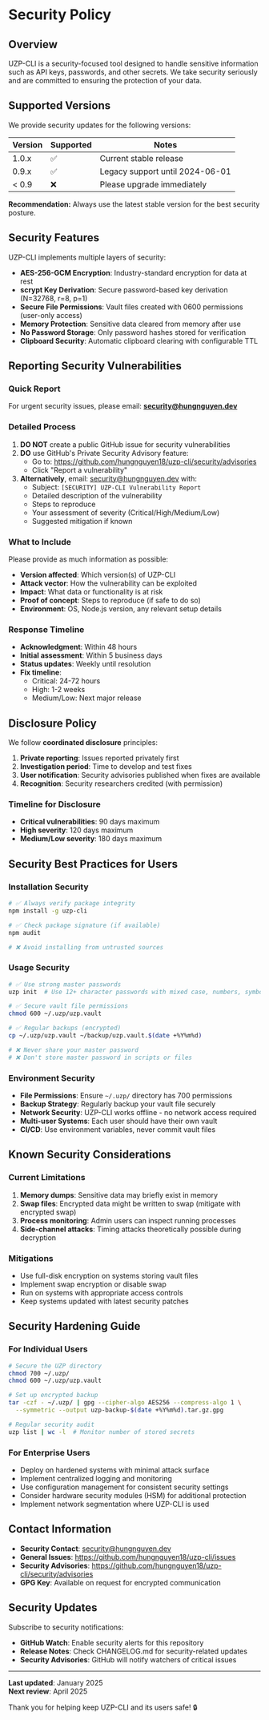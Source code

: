 # Security Policy

## Overview

UZP-CLI is a security-focused tool designed to handle sensitive information such as API keys, passwords, and other secrets. We take security seriously and are committed to ensuring the protection of your data.

## Supported Versions

We provide security updates for the following versions:

| Version | Supported          | Notes |
| ------- | ------------------ | ----- |
| 1.0.x   | :white_check_mark: | Current stable release |
| 0.9.x   | :white_check_mark: | Legacy support until 2024-06-01 |
| < 0.9   | :x:                | Please upgrade immediately |

**Recommendation:** Always use the latest stable version for the best security posture.

## Security Features

UZP-CLI implements multiple layers of security:

- **AES-256-GCM Encryption**: Industry-standard encryption for data at rest
- **scrypt Key Derivation**: Secure password-based key derivation (N=32768, r=8, p=1)
- **Secure File Permissions**: Vault files created with 0600 permissions (user-only access)
- **Memory Protection**: Sensitive data cleared from memory after use
- **No Password Storage**: Only password hashes stored for verification
- **Clipboard Security**: Automatic clipboard clearing with configurable TTL

## Reporting Security Vulnerabilities

### Quick Report
For urgent security issues, please email: **security@hungnguyen.dev**

### Detailed Process

1. **DO NOT** create a public GitHub issue for security vulnerabilities
2. **DO** use GitHub's Private Security Advisory feature:
   - Go to: https://github.com/hungnguyen18/uzp-cli/security/advisories
   - Click "Report a vulnerability"
3. **Alternatively**, email: security@hungnguyen.dev with:
   - Subject: `[SECURITY] UZP-CLI Vulnerability Report`
   - Detailed description of the vulnerability
   - Steps to reproduce
   - Your assessment of severity (Critical/High/Medium/Low)
   - Suggested mitigation if known

### What to Include

Please provide as much information as possible:

- **Version affected**: Which version(s) of UZP-CLI
- **Attack vector**: How the vulnerability can be exploited
- **Impact**: What data or functionality is at risk
- **Proof of concept**: Steps to reproduce (if safe to do so)
- **Environment**: OS, Node.js version, any relevant setup details

### Response Timeline

- **Acknowledgment**: Within 48 hours
- **Initial assessment**: Within 5 business days
- **Status updates**: Weekly until resolution
- **Fix timeline**: 
  - Critical: 24-72 hours
  - High: 1-2 weeks
  - Medium/Low: Next major release

## Disclosure Policy

We follow **coordinated disclosure** principles:

1. **Private reporting**: Issues reported privately first
2. **Investigation period**: Time to develop and test fixes
3. **User notification**: Security advisories published when fixes are available
4. **Recognition**: Security researchers credited (with permission)

### Timeline for Disclosure

- **Critical vulnerabilities**: 90 days maximum
- **High severity**: 120 days maximum  
- **Medium/Low severity**: 180 days maximum

## Security Best Practices for Users

### Installation Security

```bash
# ✅ Always verify package integrity
npm install -g uzp-cli

# ✅ Check package signature (if available)
npm audit

# ❌ Avoid installing from untrusted sources
```

### Usage Security

```bash
# ✅ Use strong master passwords
uzp init  # Use 12+ character passwords with mixed case, numbers, symbols

# ✅ Secure vault file permissions
chmod 600 ~/.uzp/uzp.vault

# ✅ Regular backups (encrypted)
cp ~/.uzp/uzp.vault ~/backup/uzp.vault.$(date +%Y%m%d)

# ❌ Never share your master password
# ❌ Don't store master password in scripts or files
```

### Environment Security

- **File Permissions**: Ensure `~/.uzp/` directory has 700 permissions
- **Backup Strategy**: Regularly backup your vault file securely
- **Network Security**: UZP-CLI works offline - no network access required
- **Multi-user Systems**: Each user should have their own vault
- **CI/CD**: Use environment variables, never commit vault files

## Known Security Considerations

### Current Limitations

1. **Memory dumps**: Sensitive data may briefly exist in memory
2. **Swap files**: Encrypted data might be written to swap (mitigate with encrypted swap)
3. **Process monitoring**: Admin users can inspect running processes
4. **Side-channel attacks**: Timing attacks theoretically possible during decryption

### Mitigations

- Use full-disk encryption on systems storing vault files
- Implement swap encryption or disable swap
- Run on systems with appropriate access controls
- Keep systems updated with latest security patches

## Security Hardening Guide

### For Individual Users

```bash
# Secure the UZP directory
chmod 700 ~/.uzp/
chmod 600 ~/.uzp/uzp.vault

# Set up encrypted backup
tar -czf - ~/.uzp/ | gpg --cipher-algo AES256 --compress-algo 1 \
  --symmetric --output uzp-backup-$(date +%Y%m%d).tar.gz.gpg

# Regular security audit
uzp list | wc -l  # Monitor number of stored secrets
```

### For Enterprise Users

- Deploy on hardened systems with minimal attack surface
- Implement centralized logging and monitoring
- Use configuration management for consistent security settings
- Consider hardware security modules (HSM) for additional protection
- Implement network segmentation where UZP-CLI is used

## Contact Information

- **Security Contact**: security@hungnguyen.dev
- **General Issues**: https://github.com/hungnguyen18/uzp-cli/issues  
- **Security Advisories**: https://github.com/hungnguyen18/uzp-cli/security/advisories
- **GPG Key**: Available on request for encrypted communication

## Security Updates

Subscribe to security notifications:

- **GitHub Watch**: Enable security alerts for this repository
- **Release Notes**: Check CHANGELOG.md for security-related updates
- **Security Advisories**: GitHub will notify watchers of critical issues

---

**Last updated**: January 2025  
**Next review**: April 2025

Thank you for helping keep UZP-CLI and its users safe! 🔒
